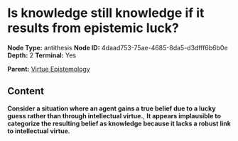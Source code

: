 # Is knowledge still knowledge if it results from epistemic luck?

**Node Type:** antithesis
**Node ID:** 4daad753-75ae-4685-8da5-d3dfff6b6b0e
**Depth:** 2
**Terminal:** Yes

**Parent:** [Virtue Epistemology](virtue-epistemology.md)

## Content

**Consider a situation where an agent gains a true belief due to a lucky guess rather than through intellectual virtue.**, **It appears implausible to categorize the resulting belief as knowledge because it lacks a robust link to intellectual virtue.**
